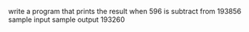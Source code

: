 write a program that prints the result when 596 is subtract from 193856
sample input
sample output
193260